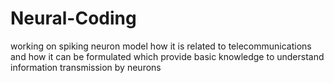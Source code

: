 # Neural-Coding
working on spiking neuron model how it is related to telecommunications and how it can be formulated which provide basic knowledge to understand information transmission by neurons
